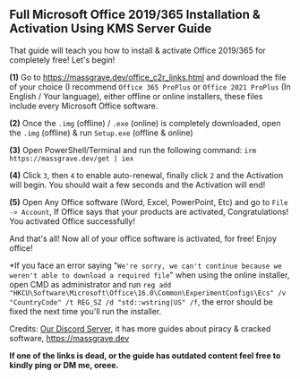 ## **Full Microsoft Office 2019/365 Installation & Activation Using KMS Server Guide**

That guide will teach you how to install & activate Office 2019/365 for completely free! Let's begin!

**(1)** Go to <https://massgrave.dev/office_c2r_links.html> and download the file of your choice (I recommend `Office 365 ProPlus` or `Office 2021 ProPlus` (In English / Your language), either offline or online  installers, these files include every Microsoft Office software.

**(2)** Once the `.img` (offline) / `.exe` (online) is completely downloaded, open the `.img` (offline) & run `Setup.exe` (offline & online)

**(3)** Open PowerShell/Terminal and run the following command: `irm https://massgrave.dev/get | iex`

**(4)** Click `3`, then `4` to enable auto-renewal, finally click `2` and the Activation will begin. You should wait a few seconds and the Activation will end!

**(5)** Open Any Office software (Word, Excel, PowerPoint, Etc) and go to `File -> Account`, If Office says that your products are activated, Congratulations! You activated Office successfully!

And that's all! Now all of your office software is activated, for free! Enjoy office!

*If you face an error saying "`We're sorry, we can't continue because we weren't able to download a required file`" when using the online installer, open CMD as administrator and run `reg add "HKCU\Software\Microsoft\Office\16.0\Common\ExperimentConfigs\Ecs" /v "CountryCode" /t REG_SZ /d "std::wstring|US" /f`, the error should be fixed the next time you'll run the installer.

Credits: [Our Discord Server](https://discord.gg/enMG8bXUbn), it has more guides about piracy & cracked software, <https://massgrave.dev>

**If one of the links is dead, or the guide has outdated content feel free to kindly ping or DM me, oreee.**
